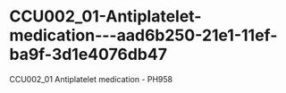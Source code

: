 # CCU002_01-Antiplatelet-medication---aad6b250-21e1-11ef-ba9f-3d1e4076db47
CCU002_01 Antiplatelet medication - PH958
